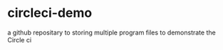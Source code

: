 # circleci-demo
a github repositary to storing multiple program files to demonstrate the Circle ci 
